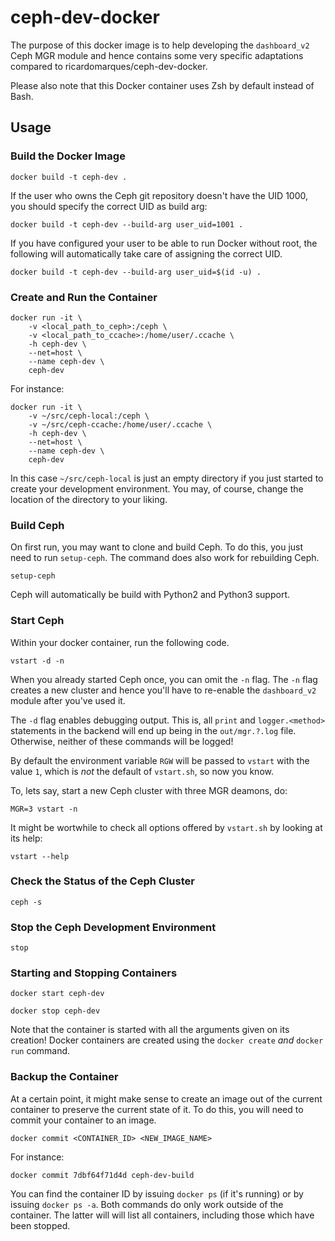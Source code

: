 # ceph-dev-docker

The purpose of this docker image is to help developing the `dashboard_v2` Ceph
MGR module and hence contains some very specific adaptations compared to
ricardomarques/ceph-dev-docker.

Please also note that this Docker container uses Zsh by default instead of
Bash.

## Usage

### Build the Docker Image

    docker build -t ceph-dev .

If the user who owns the Ceph git repository doesn't have the UID 1000, you
should specify the correct UID as build arg:

    docker build -t ceph-dev --build-arg user_uid=1001 .

If you have configured your user to be able to run Docker without root, the
following will automatically take care of assigning the correct UID.

    docker build -t ceph-dev --build-arg user_uid=$(id -u) .

### Create and Run the Container

    docker run -it \
        -v <local_path_to_ceph>:/ceph \
        -v <local_path_to_ccache>:/home/user/.ccache \
        -h ceph-dev \
        --net=host \
        --name ceph-dev \
        ceph-dev

For instance:

    docker run -it \
        -v ~/src/ceph-local:/ceph \
        -v ~/src/ceph-ccache:/home/user/.ccache \
        -h ceph-dev \
        --net=host \
        --name ceph-dev \
        ceph-dev

In this case `~/src/ceph-local` is just an empty directory if you just started
to create your development environment.  You may, of course, change the
location of the directory to your liking.

### Build Ceph

On first run, you may want to clone and build Ceph.  To do this, you just need
to run `setup-ceph`.  The command does also work for rebuilding Ceph.

    setup-ceph

Ceph will automatically be build with Python2 and Python3 support.

### Start Ceph

Within your docker container, run the following code.

    vstart -d -n

When you already started Ceph once, you can omit the `-n` flag.  The `-n` flag
creates a new cluster and hence you'll have to re-enable the `dashboard_v2`
module after you've used it.

The `-d` flag enables debugging output.  This is, all `print` and
`logger.<method>` statements in the backend will end up being in the
`out/mgr.?.log` file.  Otherwise, neither of these commands will be logged!

By default the environment variable `RGW` will be passed to `vstart` with the
value `1`, which is *not* the default of `vstart.sh`, so now you know.

To, lets say, start a new Ceph cluster with three MGR deamons, do:

    MGR=3 vstart -n

It might be wortwhile to check all options offered by `vstart.sh` by looking at
its help:

    vstart --help

### Check the Status of the Ceph Cluster

    ceph -s

### Stop the Ceph Development Environment

    stop

### Starting and Stopping Containers

    docker start ceph-dev

    docker stop ceph-dev

Note that the container is started with all the arguments given on its
creation! Docker containers are created using the `docker create` *and* `docker
run` command.

### Backup the Container

At a certain point, it might make sense to create an image out of the current
container to preserve the current state of it.  To do this, you will need to
commit your container to an image.

    docker commit <CONTAINER_ID> <NEW_IMAGE_NAME>

For instance:

    docker commit 7dbf64f71d4d ceph-dev-build

You can find the container ID by issuing `docker ps` (if it's running) or by
issuing `docker ps -a`.  Both commands do only work outside of the container.
The latter will will list all containers, including those which have been
stopped.

